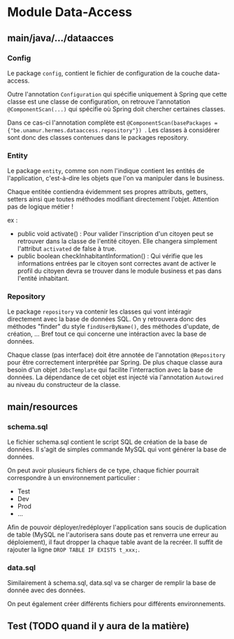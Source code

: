 # Module Data-Access

## main/java/.../dataacces

### Config
Le package `config`, contient le fichier de configuration de la couche data-access.

Outre l'annotation `Configuration` qui spécifie uniquement à Spring que cette classe est une classe de configuration, 
on retrouve l'annotation `@ComponentScan(...)` qui spécifie où Spring doit chercher certaines classes.

Dans ce cas-ci l'annotation complète est `@ComponentScan(basePackages = {"be.unamur.hermes.dataaccess.repository"})
`. Les classes à considérer sont donc des classes contenues dans le packages repository.

### Entity
Le package `entity`, comme son nom l'indique contient les entités de l'application, c'est-à-dire les objets que l'on va
manipuler dans le business.

Chaque entitée contiendra évidemment ses propres attributs, getters, setters ainsi que toutes méthodes modifiant
directement l'objet. Attention pas de logique métier !

ex : 
- public void activate() : Pour valider l'inscription d'un citoyen peut se retrouver dans la classe de l'entité citoyen.
Elle changera simplement l'attribut `activated` de false à true.
- public boolean checkInhabitantInformation() : Qui vérifie que les informations entrées par le citoyen sont correctes
avant de activer le profil du citoyen devra se trouver dans le module business et pas dans l'entité inhabitant.

### Repository
Le package `repository` va contenir les classes qui vont intéragir directement avec la base de données SQL.
On y retrouvera donc des méthodes "finder" du style `findUserByName()`, des méthodes d'update, de création, ... 
Bref tout ce qui concerne une intéraction avec la base de données.

Chaque classe (pas interface) doit être annotée de l'annotation `@Repository` pour être correctement interprétée
par Spring. De plus chaque classe aura besoin d'un objet `JdbcTemplate` qui facilite l'interraction avec la
base de données. La dépendance de cet objet est injecté via l'annotation `Autowired` au niveau du constructeur
de la classe.

## main/resources

### schema.sql
Le fichier schema.sql contient le script SQL de création de la base de données.
Il s'agit de simples commande MySQL qui vont générer la base de données.

On peut avoir plusieurs fichiers de ce type, chaque fichier pourrait correspondre à un environnement particulier :
- Test
- Dev
- Prod
- ...

Afin de pouvoir déployer/redéployer l'application sans soucis de duplication de table (MySQL ne l'autorisera sans doute
pas et renverra une erreur au déploiement), il faut dropper la chaque table avant de la recréer. Il suffit de rajouter
la ligne `DROP TABLE IF EXISTS t_xxx;`.

### data.sql
Similairement à schema.sql, data.sql va se charger de remplir la base de donnée avec des données.

On peut également créer différents fichiers pour différents environnements.

## Test (TODO quand il y aura de la matière)
